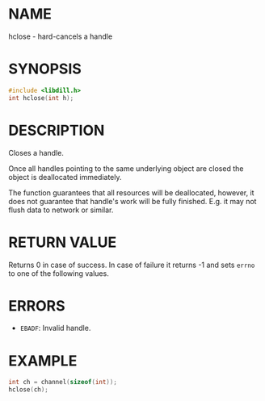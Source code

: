 # NAME

hclose - hard-cancels a handle

# SYNOPSIS

```c
#include <libdill.h>
int hclose(int h);
```

# DESCRIPTION

Closes a handle.

Once all handles pointing to the same underlying object are closed the object is deallocated immediately.

The function guarantees that all resources will be deallocated, however, it does not guarantee that handle's work will be fully finished. E.g. it may not flush data to network or similar.

# RETURN VALUE

Returns 0 in case of success. In case of failure it returns -1 and sets `errno` to one of the following values.

# ERRORS

* `EBADF`: Invalid handle.

# EXAMPLE

```c
int ch = channel(sizeof(int));
hclose(ch);
```

